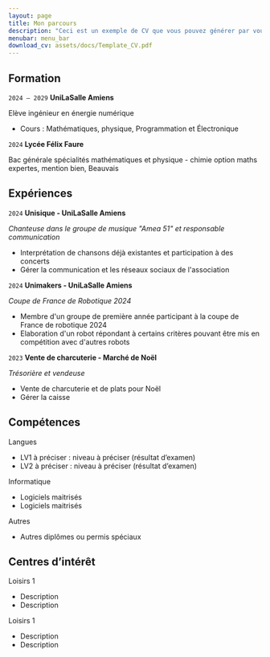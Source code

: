```yaml
---
layout: page
title: Mon parcours
description: "Ceci est un exemple de CV que vous pouvez générer par vous-même"
menubar: menu_bar
download_cv: assets/docs/Template_CV.pdf
---
```


## Formation 

`2024 – 2029`
**UniLaSalle Amiens**

Elève ingénieur en énergie numérique
* Cours : Mathématiques, physique, Programmation et Électronique
  

`2024`
**Lycée Félix Faure**

Bac générale spécialités mathématiques et physique - chimie option maths expertes, mention bien, Beauvais 

## Expériences

`2024` **Unisique - UniLaSalle Amiens**

_Chanteuse dans le groupe de musique "Amea 51" et responsable communication_
* Interprétation de chansons déjà existantes et participation à des concerts 
* Gérer la communication et les réseaux sociaux de l'association 


`2024` **Unimakers - UniLaSalle Amiens**

_Coupe de France de Robotique 2024_
* Membre d'un groupe de première année participant à la coupe de France de robotique 2024
* Elaboration d'un robot répondant à certains critères pouvant être mis en compétition avec d'autres robots


`2023` **Vente de charcuterie - Marché de Noël**

_Trésorière et vendeuse_
* Vente de charcuterie et de plats pour Noël
* Gérer la caisse

## Compétences

Langues
* LV1 à préciser : niveau à préciser (résultat d’examen)
* LV2 à préciser : niveau à préciser (résultat d’examen)

Informatique
* Logiciels maitrisés
* Logiciels maitrisés

Autres
* Autres diplômes ou permis spéciaux

## Centres d’intérêt

Loisirs 1
* Description 
* Description 

Loisirs 1
* Description 
* Description 
